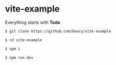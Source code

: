 # vite-example

Everything starts with **Todo**

```bash
$ git clone https://github.com/beary/vite-example

$ cd vite-example

$ npm i

$ npm run dev
```
